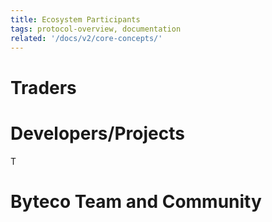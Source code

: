 ```yaml
---
title: Ecosystem Participants
tags: protocol-overview, documentation
related: '/docs/v2/core-concepts/'
---
```







# Traders




# Developers/Projects

T

# Byteco Team and Community

